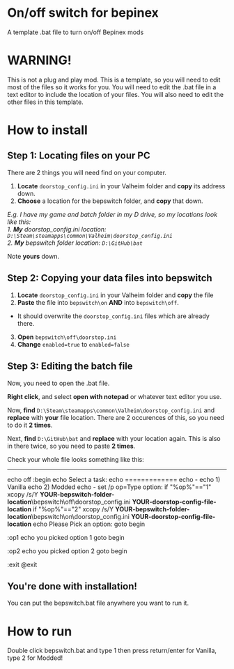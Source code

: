 # On/off switch for bepinex
 A template .bat file to turn on/off Bepinex mods

# WARNING!
This is not a plug and play mod. This is a template, so you will need to edit most of the files so it works for you. You will need to edit the .bat file in a text editor to include the location of your files. You will also need to edit the other files in this template.

# How to install

## Step 1: Locating files on your PC

There are 2 things you will need find on your computer.

1. **Locate** `doorstop_config.ini` in your Valheim folder and **copy** its address down. 
2. **Choose** a location for the bepswitch folder, and **copy** that down.

*E.g. I have my game and batch folder in my D drive, so my locations look like this:*  
*1. **My** doorstop_config.ini location: `D:\Steam\steamapps\common\Valheim\doorstop_config.ini`*  
*2. **My** bepswitch folder location: `D:\GitHub\bat`*  

Note **yours** down.

## Step 2: Copying your data files into bepswitch
1. **Locate** `doorstop_config.ini` in your Valheim folder and **copy** the file
2. **Paste** the file into `bepswitch\on` **AND** into `bepswitch\off`.
- It should overwrite the `doorstop_config.ini` files which are already there.
3. **Open** `bepswitch\off\doorstop.ini`
4. **Change** `enabled=true` to `enabled=false`

## Step 3: Editing the batch file
Now, you need to open the .bat file.

**Right click**, and select **open with notepad** or whatever text editor you use.

Now, **find** `D:\Steam\steamapps\common\Valheim\doorstop_config.ini` and **replace** with **your** file location.
There are 2 occurences of this, so you need to do it **2 times**.

Next, **find** `D:\GitHub\bat` and **replace** with your location again.
This is also in there twice, so you need to paste **2 times**.

Check your whole file looks something like this:

---

echo off
:begin
echo Select a task:
echo =============
echo -
echo 1) Vanilla
echo 2) Modded
echo -
set /p op=Type option:
if "%op%"=="1" xcopy /s/Y **YOUR-bepswitch-folder-location**\bepswitch\off\doorstop_config.ini **YOUR-doorstop-config-file-location**
if "%op%"=="2" xcopy /s/Y **YOUR-bepswitch-folder-location**\bepswitch\on\doorstop_config.ini **YOUR-doorstop-config-file-location**
echo Please Pick an option:
goto begin

:op1
echo you picked option 1
goto begin

:op2
echo you picked option 2
goto begin

:exit
@exit

## You're done with installation!

You can put the bepswitch.bat file anywhere you want to run it. 

# How to run

Double click bepswitch.bat and type 1 then press return/enter for Vanilla, type 2 for Modded!


